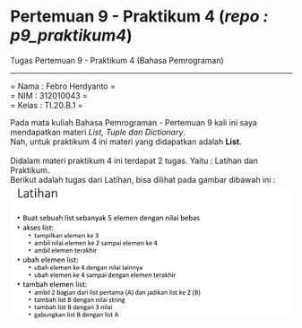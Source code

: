 # Pertemuan 9 - Praktikum 4 (*repo : p9_praktikum4*)
Tugas Pertemuan 9 - Praktikum 4 (Bahasa Pemrograman)
<hr>

= Nama  : Febro Herdyanto =<br>
= NIM   : 312010043       =<br>
= Kelas : TI.20.B.1       =<br>

Pada mata kuliah Bahasa Pemrograman - Pertemuan 9 kali ini saya mendapatkan materi *List, Tuple dan Dictionary*.<br>
Nah, untuk praktikum 4 ini materi yang didapatkan adalah **List**.<br>
<br>
Didalam materi praktikum 4 ini terdapat 2 tugas. Yaitu : Latihan dan Praktikum.<br>
Berikut adalah tugas dari Latihan, bisa dilihat pada gambar dibawah ini :<br>
![Soal Tugas Latihan](pict/soal_latihan.PNG)<br>